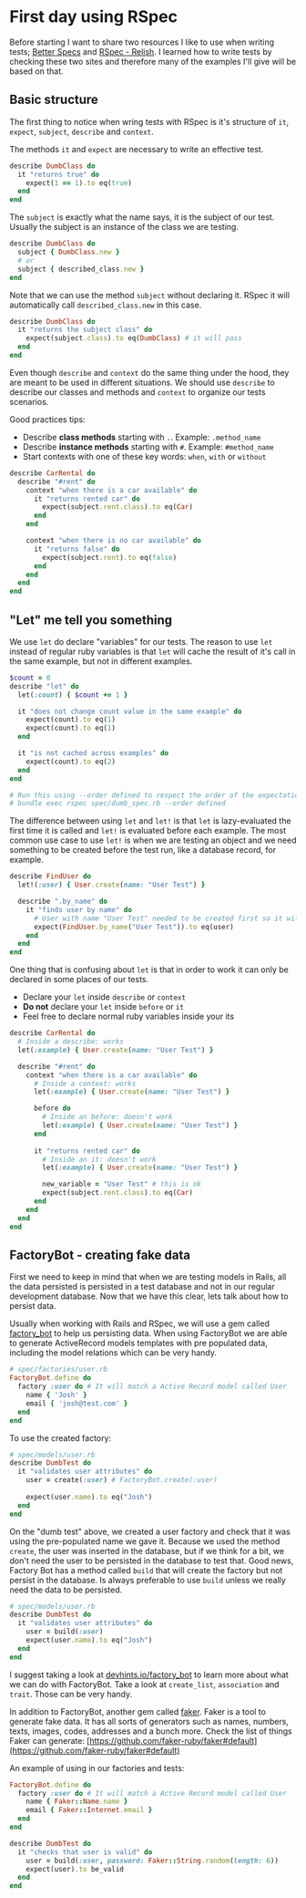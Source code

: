 # First day using RSpec

Before starting I want to share two resources I like to use when writing tests;
[Better Specs](https://www.betterspecs.org/) and [RSpec - Relish](https://relishapp.com/rspec/).
I learned how to write tests by checking these two sites and therefore many of the examples I'll give will be based on
that.

## Basic structure

The first thing to notice when wring tests with RSpec is it's structure of `it`, `expect`, `subject`, `describe` and
`context`.


The methods `it` and `expect` are necessary to write an effective test. 

```ruby
describe DumbClass do
  it "returns true" do
    expect(1 == 1).to eq(true)
  end
end
```

The `subject` is exactly what the name says, it is the subject of our test. Usually the subject is an instance of the
class we are testing.

```ruby
describe DumbClass do
  subject { DumbClass.new }
  # or
  subject { described_class.new }
end
```

Note that we can use the method `subject` without declaring it. RSpec it will automatically call `described_class.new`
in this case.

```ruby
describe DumbClass do
  it "returns the subject class" do
    expect(subject.class).to eq(DumbClass) # it will pass
  end
end
```


Even though `describe` and `context` do the same thing under the hood, they are meant to be used in different
situations. We should use `describe` to describe our classes and methods and `context` to organize our tests
scenarios.

Good practices tips:

- Describe **class methods** starting with `.`. Example: `.method_name`
- Describe **instance methods** starting with `#`. Example: `#method_name`
- Start contexts with one of these key words: `when`, `with` or `without`

```ruby
describe CarRental do
  describe "#rent" do
    context "when there is a car available" do
      it "returns rented car" do
        expect(subject.rent.class).to eq(Car)
      end
    end

    context "when there is no car available" do
      it "returns false" do
        expect(subject.rent).to eq(false)
      end
    end
  end
end
```

## "Let" me tell you something

We use `let` do declare "variables" for our tests. The reason to use `let` instead of regular ruby variables is that
`let` will cache the result of it's call in the same example, but not in different examples.

```ruby
$count = 0
describe "let" do
  let(:count) { $count += 1 }

  it "does not change count value in the same example" do
    expect(count).to eq(1)
    expect(count).to eq(1)
  end

  it "is not cached across examples" do
    expect(count).to eq(2)
  end
end

# Run this using --order defined to respect the order of the expectations
# bundle exec rspec spec/dumb_spec.rb --order defined
```

The difference between using `let` and `let!` is that `let` is lazy-evaluated the first time it is called and `let!` is
evaluated before each example. The most common use case to use `let!` is when we are testing an object and we need
something to be created before the test run, like a database record, for example.

```ruby
describe FindUser do
  let!(:user) { User.create(name: "User Test") }

  describe ".by_name" do
    it "finds user by name" do
      # User with name "User Test" needed to be created first so it will return in this method
      expect(FindUser.by_name("User Test")).to eq(user)
    end
  end
end
```

One thing that is confusing about `let` is that in order to work it can only be declared in some places of our tests.

* Declare your `let` inside `describe` or `context`
* **Do not** declare your `let` inside `before` or `it`
* Feel free to declare normal ruby variables inside your its

```ruby
describe CarRental do
  # Inside a describe: works
  let(:example) { User.create(name: "User Test") }

  describe "#rent" do
    context "when there is a car available" do
      # Inside a context: works
      let(:example) { User.create(name: "User Test") }

      before do
        # Inside an before: doesn't work
        let(:example) { User.create(name: "User Test") }
      end
      
      it "returns rented car" do
        # Inside an it: doesn't work
        let(:example) { User.create(name: "User Test") }

        new_variable = "User Test" # this is ok
        expect(subject.rent.class).to eq(Car)
      end
    end
  end
end
```

## FactoryBot - creating fake data

First we need to keep in mind that when we are testing models in Rails, all the data persisted is persisted in a test
database and not in our regular development database. Now that we have this clear, lets talk about how to persist data.

Usually when working with Rails and RSpec, we will use a gem called
[factory_bot](https://github.com/thoughtbot/factory_bot) to help us persisting data. When using FactoryBot we are able
to generate ActiveRecord models templates with pre populated data, including the model relations which can be very handy.

```ruby
# spec/factories/user.rb
FactoryBot.define do
  factory :user do # It will match a Active Record model called User 
    name { 'Josh' }
    email { 'josh@test.com' }
  end
end
```

To use the created factory:

```ruby
# spec/models/user.rb
describe DumbTest do
  it "validates user attributes" do
    user = create(:user) # FactoryBot.create(:user)
  
    expect(user.name).to eq("Josh")
  end
end
```

On the "dumb test" above, we created a user factory and check that it was using the pre-populated name we gave it.
Because we used the method `create`, the user was inserted in the database, but if we think for a bit, we don't need
the user to be persisted in the database to test that. Good news, Factory Bot has a method called `build` that will 
create the factory but not persist in the database. Is always preferable to use `build` unless we really need the data
to be persisted.

```ruby
# spec/models/user.rb
describe DumbTest do
  it "validates user attributes" do
    user = build(:user)
    expect(user.name).to eq("Josh")
  end
end
```

I suggest taking a look at [devhints.io/factory_bot](https://devhints.io/factory_bot) to learn more about what we can do
with FactoryBot. Take a look at `create_list`, `association` and `trait`. Those can be very handy.

In addition to FactoryBot, another gem called [faker](https://github.com/faker-ruby/faker). Faker is a tool to generate
fake data. It has all sorts of generators such as names, numbers, texts, images, codes, addresses and a bunch more.
Check the list of things Faker can generate: [https://github.com/faker-ruby/faker#default](https://github.com/faker-ruby/faker#default)

An example of using in our factories and tests:

```ruby
FactoryBot.define do
  factory :user do # It will match a Active Record model called User 
    name { Faker::Name.name }
    email { Faker::Internet.email }
  end
end

describe DumbTest do
  it "checks that user is valid" do
    user = build(:user, password: Faker::String.random(length: 6))
    expect(user).to be_valid
  end
end
```

